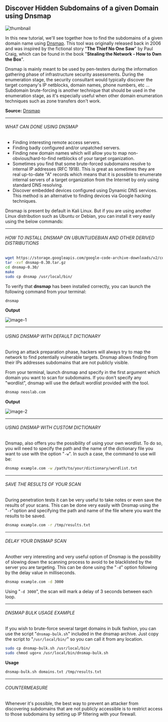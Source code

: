 ## Discover Hidden Subdomains of a given Domain using Dnsmap

![thumbnail](https://raw.githubusercontent.com/neoslab/tutorials/master/thumbnails/15a317a0fc798f51b47f064f85453bd1-1920x1080.jpg "Thumbnail")

In this new tutorial, we'll see together how to find the subdomains of a given domain name using [Dnsmap](https://code.google.com/archive/p/dnsmap/downloads). This tool was originally released back in 2006 and was inspired by the fictional story "**The Thief No One Saw**" by Paul Craig, which can be found in the book "**Stealing the Network - How to 0wn the Box**".

Dnsmap is mainly meant to be used by pen-testers during the information gathering phase of infrastructure security assessments. During the enumeration stage, the security consultant would typically discover the target company's IP netblocks, domain names, phone numbers, etc ... Subdomain brute-forcing is another technique that should be used in the enumeration stage, as it's especially useful when other domain enumeration techniques such as zone transfers don't work.

**Source:** [Dnsmap](https://code.google.com/archive/p/dnsmap/downloads)

* * *

###### WHAT CAN DONE USING DNSMAP

- Finding interesting remote access servers.
- Finding badly configured and/or unpatched servers.
- Finding new domain names which will allow you to map non-obvious/hard-to-find netblocks of your target organization.
- Sometimes you find that some brute-forced subdomains resolve to internal IP addresses (RFC 1918). This is great as sometimes they are real up-to-date "A" records which means that it is possible to enumerate internal servers of a target organization from the Internet by only using standard DNS resolving.
- Discover embedded devices configured using Dynamic DNS services. This method is an alternative to finding devices via Google hacking techniques.

Dnsmap is present by default in Kali Linux. But if you are using another Linux distribution such as Ubuntu or Debian, you can install it very easily using the below commands:

* * *

###### HOW TO INSTALL DNSMAP ON UBUNTU/DEBIAN AND OTHER DERIVED DISTRIBUTIONS

```bash
wget https://storage.googleapis.com/google-code-archive-downloads/v2/code.google.com/dnsmap/dnsmap-0.30.tar.gz
tar -xvf dnsmap-0.30.tar.gz
cd dnsmap-0.30/
make
sudo cp dnsmap /usr/local/bin/
```

To verify that **dnsmap** has been installed correctly, you can launch the following command from your terminal:

```bash
dnsmap
```

**Output**

![image-1](https://raw.githubusercontent.com/neoslab/tutorials/master/medias/15a317a0fc798f51b47f064f85453bd1-1.png "Image-1")

* * *

###### USING DNSMAP WITH DEFAULT DICTIONARY

During an attack preparation phase, hackers will always try to map the network to find potentially vulnerable targets. Dnsmap allows finding from their IPs addresses subdomains that are not publicly visible.

From your terminal, launch dnsmap and specify in the first argument which domain you want to scan for subdomains. If you don't specify any "wordlist", dnsmap will use the default wordlist provided with the tool.

```bash
dnsmap neoslab.com
```

**Output**

![image-2](https://raw.githubusercontent.com/neoslab/tutorials/master/medias/15a317a0fc798f51b47f064f85453bd1-2.png "Image-2")

* * *

###### USING DNSMAP WITH CUSTOM DICTIONARY

Dnsmap, also offers you the possibility of using your own wordlist. To do so, you will need to specify the path and the name of the dictionary file you want to use with the option "`-w`". In such a case, the command to use will be:

```bash
dnsmap example.com -w /path/to/your/dictionary/wordlist.txt
```

* * *

###### SAVE THE RESULTS OF YOUR SCAN

During penetration tests it can be very useful to take notes or even save the results of your scans. This can be done very easily with Dnsmap using the "`-r`"option and specifying the path and name of the file where you want the results to be saved.

```bash
dnsmap example.com -r /tmp/results.txt
```

* * *

###### DELAY YOUR DNSMAP SCAN

Another very interesting and very useful option of Dnsmap is the possibility of slowing down the scanning process to avoid to be blacklisted by the server you are targeting. This can be done using the "`-d`" option following by the delay value in milliseconds.

```bash
dnsmap example.com -d 3000
```

Using "`-d 3000`", the scan will mark a delay of 3 seconds between each loop.

* * *

###### DNSMAP BULK USAGE EXAMPLE

If you wish to brute-force several target domains in bulk fashion, you can use the script "`dnsmap-bulk.sh`" included in the dnsmap archive. Just copy the script to "`/usr/local/bin/`" so you can call it from any location.

```bash
sudo cp dnsmap-bulk.sh /usr/local/bin/
sudo chmod ugo+x /usr/local/bin/dnsmap-bulk.sh
```

**Usage**

```bash
dnsmap-bulk.sh domains.txt /tmp/results.txt
```

* * *

###### COUNTERMEASURE

Whenever it's possible, the best way to prevent an attacker from discovering subdomains that are not publicly accessible is to restrict access to those subdomains by setting up IP filtering with your firewall.
